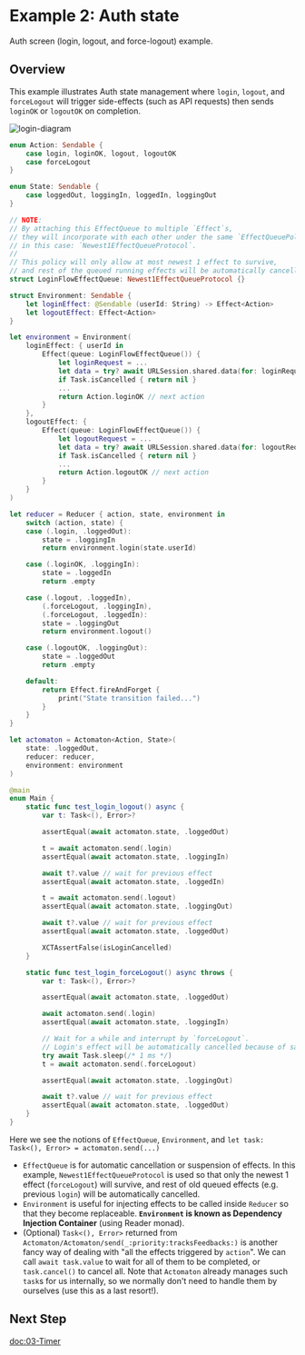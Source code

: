 # Example 2: Auth state

Auth screen (login, logout, and force-logout) example.

## Overview

This example illustrates Auth state management where `login`, `logout`, and `forceLogout` 
will trigger side-effects (such as API requests) then sends `loginOK` or `logoutOK` on completion.

![login-diagram](login-logout.png)

```swift
enum Action: Sendable {
    case login, loginOK, logout, logoutOK
    case forceLogout
}

enum State: Sendable {
    case loggedOut, loggingIn, loggedIn, loggingOut
}

// NOTE:
// By attaching this EffectQueue to multiple `Effect`s,
// they will incorporate with each other under the same `EffectQueuePolicy`,
// in this case: `Newest1EffectQueueProtocol`.
// 
// This policy will only allow at most newest 1 effect to survive,
// and rest of the queued running effects will be automatically cancelled.
struct LoginFlowEffectQueue: Newest1EffectQueueProtocol {}

struct Environment: Sendable {
    let loginEffect: @Sendable (userId: String) -> Effect<Action>
    let logoutEffect: Effect<Action>
}

let environment = Environment(
    loginEffect: { userId in
        Effect(queue: LoginFlowEffectQueue()) {
            let loginRequest = ...
            let data = try? await URLSession.shared.data(for: loginRequest)
            if Task.isCancelled { return nil }
            ...
            return Action.loginOK // next action
        }
    },
    logoutEffect: {
        Effect(queue: LoginFlowEffectQueue()) {
            let logoutRequest = ...
            let data = try? await URLSession.shared.data(for: logoutRequest)
            if Task.isCancelled { return nil }
            ...
            return Action.logoutOK // next action
        }
    }
)

let reducer = Reducer { action, state, environment in
    switch (action, state) {
    case (.login, .loggedOut):
        state = .loggingIn
        return environment.login(state.userId)

    case (.loginOK, .loggingIn):
        state = .loggedIn
        return .empty

    case (.logout, .loggedIn),
        (.forceLogout, .loggingIn),
        (.forceLogout, .loggedIn):
        state = .loggingOut
        return environment.logout()

    case (.logoutOK, .loggingOut):
        state = .loggedOut
        return .empty

    default:
        return Effect.fireAndForget {
            print("State transition failed...")
        }
    }
}

let actomaton = Actomaton<Action, State>(
    state: .loggedOut,
    reducer: reducer,
    environment: environment
)

@main
enum Main {
    static func test_login_logout() async {
        var t: Task<(), Error>?

        assertEqual(await actomaton.state, .loggedOut)

        t = await actomaton.send(.login)
        assertEqual(await actomaton.state, .loggingIn)

        await t?.value // wait for previous effect
        assertEqual(await actomaton.state, .loggedIn)

        t = await actomaton.send(.logout)
        assertEqual(await actomaton.state, .loggingOut)

        await t?.value // wait for previous effect
        assertEqual(await actomaton.state, .loggedOut)

        XCTAssertFalse(isLoginCancelled)
    }

    static func test_login_forceLogout() async throws {
        var t: Task<(), Error>?

        assertEqual(await actomaton.state, .loggedOut)

        await actomaton.send(.login)
        assertEqual(await actomaton.state, .loggingIn)

        // Wait for a while and interrupt by `forceLogout`.
        // Login's effect will be automatically cancelled because of same `EffectQueue`.
        try await Task.sleep(/* 1 ms */)
        t = await actomaton.send(.forceLogout)

        assertEqual(await actomaton.state, .loggingOut)

        await t?.value // wait for previous effect
        assertEqual(await actomaton.state, .loggedOut)
    }
}
```

Here we see the notions of `EffectQueue`, `Environment`, and `let task: Task<(), Error> = actomaton.send(...)`

- `EffectQueue` is for automatic cancellation or suspension of effects. 
  In this example, `Newest1EffectQueueProtocol` is used so that only the newest 1 effect (`forceLogout`) will survive,
  and rest of old queued effects (e.g. previous `login`) will be automatically cancelled.
- `Environment` is useful for injecting effects to be called inside `Reducer` so that they become replaceable. 
  **`Environment` is known as Dependency Injection Container** (using Reader monad).
- (Optional) `Task<(), Error>` returned from ``Actomaton/Actomaton/send(_:priority:tracksFeedbacks:)`` 
  is another fancy way of dealing with "all the effects triggered by `action`". 
  We can call `await task.value` to wait for all of them to be completed, 
  or `task.cancel()` to cancel all. Note that `Actomaton` already manages such `task`s for us internally, 
  so we normally don't need to handle them by ourselves (use this as a last resort!).

## Next Step

<doc:03-Timer>
